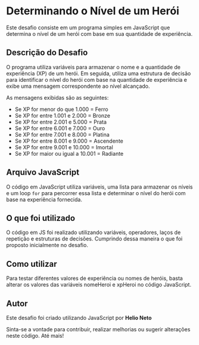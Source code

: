 # Determinando o Nível de um Herói

Este desafio consiste em um programa simples em JavaScript que determina o nível de um herói com base em sua quantidade de experiência.

## Descrição do Desafio

O programa utiliza variáveis para armazenar o nome e a quantidade de experiência (XP) de um herói. Em seguida, utiliza uma estrutura de decisão para identificar o nível do herói com base na quantidade de experiência e exibe uma mensagem correspondente ao nível alcançado.

As mensagens exibidas são as seguintes:
- Se XP for menor do que 1.000 = Ferro
- Se XP for entre 1.001 e 2.000 = Bronze
- Se XP for entre 2.001 e 5.000 = Prata
- Se XP for entre 6.001 e 7.000 = Ouro
- Se XP for entre 7.001 e 8.000 = Platina
- Se XP for entre 8.001 e 9.000 = Ascendente
- Se XP for entre 9.001 e 10.000 = Imortal
- Se XP for maior ou igual a 10.001 = Radiante

## Arquivo JavaScript

O código em JavaScript utiliza variáveis, uma lista para armazenar os níveis e um loop `for` para percorrer essa lista e determinar o nível do herói com base na experiência fornecida.

## O que foi utilizado

O código em JS foi realizado utilizando variáveis, operadores, laços de repetição e estruturas de decisões. Cumprindo dessa maneira o que foi proposto inicialmente no desafio.

## Como utilizar

Para testar diferentes valores de experiência ou nomes de heróis, basta alterar os valores das variáveis nomeHeroi e xpHeroi no código JavaScript.

## Autor

Este desafio foi criado utilizando JavaScript por **Helio Neto**

Sinta-se a vontade para contribuir, realizar melhorias ou sugerir alterações neste código. Até mais!
